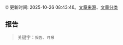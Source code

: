 :alarm_clock: 更新时间: 2025-10-26 08:43:46。[文章来源](/README.md)、[文章分类](/TAGS.md)

## 报告


> 关键字：`报告`、`月报`



